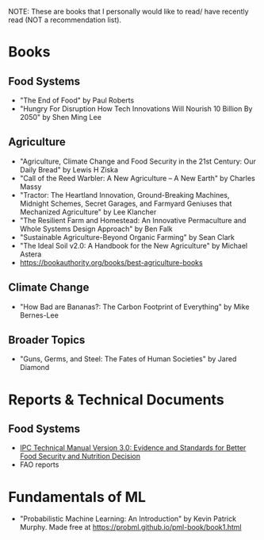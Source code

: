 NOTE: These are books that I personally would like to read/ have recently read (NOT a recommendation list).

# Books
## Food Systems
+ "The End of Food" by Paul Roberts
+ "Hungry For Disruption How Tech Innovations Will Nourish 10 Billion By 2050" by Shen Ming Lee

## Agriculture
+ "Agriculture, Climate Change and Food Security in the 21st Century: Our Daily Bread" by Lewis H Ziska 
+ "Call of the Reed Warbler: A New Agriculture – A New Earth" by Charles Massy
+ "Tractor: The Heartland Innovation, Ground-Breaking Machines, Midnight Schemes, Secret Garages, and Farmyard Geniuses that Mechanized Agriculture" by Lee Klancher
+ "The Resilient Farm and Homestead: An Innovative Permaculture and Whole Systems Design Approach" by Ben Falk
+ "Sustainable Agriculture-Beyond Organic Farming" by Sean Clark 
+ "The Ideal Soil v2.0: A Handbook for the New Agriculture" by Michael Astera
+ https://bookauthority.org/books/best-agriculture-books

## Climate Change
+ "How Bad are Bananas?: The Carbon Footprint of Everything" by Mike Bernes-Lee

## Broader Topics
+ "Guns, Germs, and Steel: The Fates of Human Societies" by Jared Diamond

# Reports & Technical Documents
## Food Systems
+ [IPC Technical Manual Version 3.0: Evidence and Standards for Better Food Security and Nutrition Decision](http://www.ipcinfo.org/fileadmin/user_upload/ipcinfo/manual/IPC_Technical_Manual_3_Final.pdf)
+ FAO reports

# Fundamentals of ML
+ "Probabilistic Machine Learning: An Introduction" by Kevin Patrick Murphy. Made free at https://probml.github.io/pml-book/book1.html
